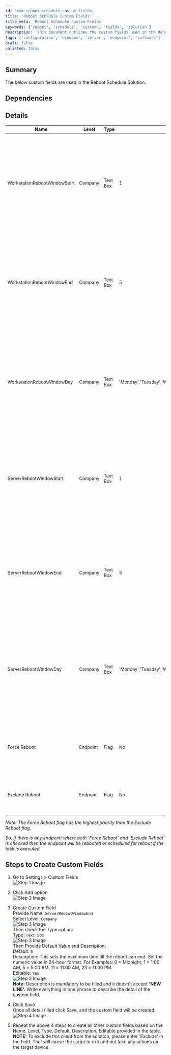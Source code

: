 ```yaml
---
id: 'rmm-reboot-schedule-custom-fields'
title: 'Reboot Schedule Custom Fields'
title_meta: 'Reboot Schedule Custom Fields'
keywords: ['reboot', 'schedule', 'custom', 'fields', 'solution']
description: 'This document outlines the custom fields used in the Reboot Schedule Solution, detailing their configurations, dependencies, and steps to create and manage them effectively within the system.'
tags: ['configuration', 'windows', 'server', 'endpoint', 'software']
draft: false
unlisted: false
---
```

## Summary

The below custom fields are used in the Reboot Schedule Solution.

## Dependencies

## Details

| Name                           | Level   | Type      | Default | Editable | Description                                                                                                                                                                                                                     |
|--------------------------------|---------|-----------|---------|----------|---------------------------------------------------------------------------------------------------------------------------------------------------------------------------------------------------------------------------------|
| WorkstationRebootWindowStart   | Company | Text Box  | 1       | Yes      | This sets the minimum time when the reboot can start for workstations. Set the numeric value in 24-hour format. For Examples: 0 = Midnight, 1 = 1:00 AM, 5 = 5:00 AM, 11 = 11:00 AM, 23 = 11:00 PM.                       |
| WorkstationRebootWindowEnd     | Company | Text Box  | 5       | Yes      | This sets the maximum time till the reboot can end for workstations. Set the numeric value in 24 hour format. For Examples: 0 = Midnight, 1 = 1:00 AM, 5 = 5:00 AM, 11 = 11:00 AM, 23 = 11:00 PM.                       |
| WorkstationRebootWindowDay     | Company | Text Box  | 'Monday','Tuesday','Wednesday','Thursday','Friday' | Yes      | Approved reboot day for the workstation.  **NOTE:** To exclude this client from the solution, please enter 'Exclude' in the field. That will cause the script to exit and not take any actions on the target device.          |
| ServerRebootWindowStart        | Company | Text Box  | 1       | Yes      | This sets the minimum time when the reboot can start for servers. Set the numeric value in 24-hour format. For Examples: 0 = Midnight, 1 = 1:00 AM, 5 = 5:00 AM, 11 = 11:00 AM, 23 = 11:00 PM.                          |
| ServerRebootWindowEnd          | Company | Text Box  | 5       | Yes      | This sets the maximum time till the reboot can end for servers. Set the numeric value in 24 hour format. For Examples: 0 = Midnight, 1 = 1:00 AM, 5 = 5:00 AM, 11 = 11:00 AM, 23 = 11:00 PM.                          |
| ServerRebootWindowDay          | Company | Text Box  | 'Monday','Tuesday','Wednesday','Thursday','Friday' | Yes      | Approved reboot day for the server. **NOTE:** To exclude this client from the solution, please enter 'Exclude' in the field. That will cause the script to exit and not take any actions on the target device.                 |
| Force Reboot                   | Endpoint | Flag     | No      | Yes      | If this flag is checked on the agent then the reboot will be forced via Reboot Schedule or Force Reboot script.                                                                                                               |
| Exclude Reboot                 | Endpoint | Flag     | No      | No       | It will exclude the endpoint from the Reboot custom solutions.                                                                                                                                                               |

*Note: The Force Reboot flag has the highest priority than the Exclude Reboot flag.*

*So, if there is any endpoint where both 'Force Reboot' and 'Exclude Reboot' is checked then the endpoint will be rebooted or scheduled for reboot if the task is executed.*

## Steps to Create Custom Fields

1. Go to Settings > Custom Fields  
   ![Step 1 Image](..\..\..\static\img\Reboot-TriggerSchedule\image_1.png)

2. Click Add option  
   ![Step 2 Image](..\..\..\static\img\Reboot-TriggerSchedule\image_2.png)

3. Create Custom Field  
   Provide Name: `ServerRebootWindowEnd`  
   Select Level: `Company`  
   ![Step 3 Image](..\..\..\static\img\Reboot-TriggerSchedule\image_3.png)  
   Then check the Type option:  
   Type: `Text Box`  
   ![Step 3 Image](..\..\..\static\img\Reboot-TriggerSchedule\image_4.png)  
   Then Provide Default Value and Description:  
   Default: `5`  
   Description: This sets the maximum time till the reboot can end. Set the numeric value in 24-hour format. For Examples: 0 = Midnight, 1 = 1:00 AM, 5 = 5:00 AM, 11 = 11:00 AM, 23 = 11:00 PM.  
   Editable: `Yes`  
   ![Step 3 Image](..\..\..\static\img\Reboot-TriggerSchedule\image_5.png)  
   **Note:** Description is mandatory to be filled and it doesn't accept **'NEW LINE'.** Write everything in one phrase to describe the detail of the custom field.

4. Click Save  
   Once all detail filled click Save, and the custom field will be created.  
   ![Step 4 Image](..\..\..\static\img\Reboot-TriggerSchedule\image_6.png)

5. Repeat the above 4 steps to create all other custom fields based on the Name, Level, Type, Default, Description, Editable provided in the table.  
   **NOTE:** To exclude this client from the solution, please enter 'Exclude' in the field. That will cause the script to exit and not take any actions on the target device.



